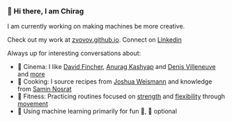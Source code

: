### 👋 Hi there, I am Chirag

I am currently working on making machines be more creative.  

Check out my work at [zvovov.github.io](https://zvovov.github.io). Connect on [Linkedin](https://linkedin.com/in/khatrichirag)

Always up for interesting conversations about: 
  - :movie_camera: Cinema: I like [David Fincher](https://www.imdb.com/name/nm0000399/), [Anurag Kashyap](https://www.imdb.com/name/nm0440604/) and [Denis Villeneuve](https://www.imdb.com/name/nm0898288/) and [more](https://zvovov.github.io/blog/tags#movies)
  - :garlic: Cooking: I source recipes from [Joshua Weismann](https://www.youtube.com/c/JoshuaWeissman) and knowledge from [Samin Nosrat](https://www.saltfatacidheat.com/)
  - :cartwheeling: Fitness: Practicing routines focused on [strength](https://www.youtube.com/user/FitnessFAQs) and [flexibility](https://www.youtube.com/c/Strengthside) through [movement](https://www.youtube.com/user/portaldo)
  - 🌱 Using machine learning primarily for fun :dancer:, :money_with_wings: optional

<!--
Here are some ideas to get you started:

- 🔭 I’m currently working on ...
- 🌱 I’m currently learning ...
- 👯 I’m looking to collaborate on ...
- 🤔 I’m looking for help with ...
- 💬 Ask me about ...
- 📫 How to reach me: ...
- 😄 Pronouns: ...
- ⚡ Fun fact: ...
-->
